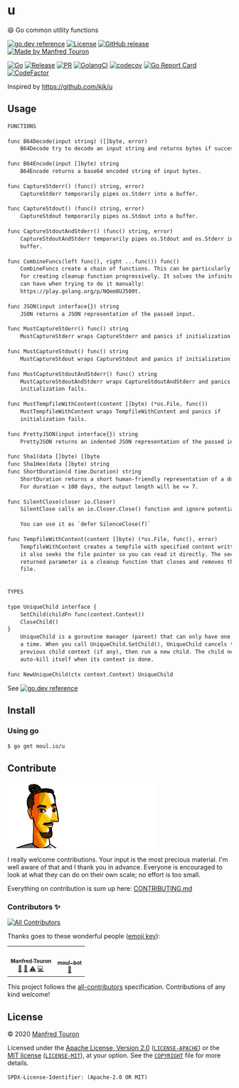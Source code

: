 # u

:smile:  Go common utility functions

[![go.dev reference](https://img.shields.io/badge/go.dev-reference-007d9c?logo=go&logoColor=white)](https://pkg.go.dev/moul.io/u)
[![License](https://img.shields.io/badge/license-Apache--2.0%20%2F%20MIT-%2397ca00.svg)](https://github.com/moul/u/blob/master/COPYRIGHT)
[![GitHub release](https://img.shields.io/github/release/moul/u.svg)](https://github.com/moul/u/releases)
[![Made by Manfred Touron](https://img.shields.io/badge/made%20by-Manfred%20Touron-blue.svg?style=flat)](https://manfred.life/)

[![Go](https://github.com/moul/u/workflows/Go/badge.svg)](https://github.com/moul/u/actions?query=workflow%3AGo)
[![Release](https://github.com/moul/u/workflows/Release/badge.svg)](https://github.com/moul/u/actions?query=workflow%3ARelease)
[![PR](https://github.com/moul/u/workflows/PR/badge.svg)](https://github.com/moul/u/actions?query=workflow%3APR)
[![GolangCI](https://golangci.com/badges/github.com/moul/u.svg)](https://golangci.com/r/github.com/moul/u)
[![codecov](https://codecov.io/gh/moul/u/branch/master/graph/badge.svg)](https://codecov.io/gh/moul/u)
[![Go Report Card](https://goreportcard.com/badge/moul.io/u)](https://goreportcard.com/report/moul.io/u)
[![CodeFactor](https://www.codefactor.io/repository/github/moul/u/badge)](https://www.codefactor.io/repository/github/moul/u)

Inspired by https://github.com/kjk/u

## Usage

[embedmd]:# (.tmp/godoc.txt txt /FUNCTIONS/ $)
```txt
FUNCTIONS

func B64Decode(input string) ([]byte, error)
    B64Decode try to decode an input string and returns bytes if success.

func B64Encode(input []byte) string
    B64Encode returns a base64 encoded string of input bytes.

func CaptureStderr() (func() string, error)
    CaptureStderr temporarily pipes os.Stderr into a buffer.

func CaptureStdout() (func() string, error)
    CaptureStdout temporarily pipes os.Stdout into a buffer.

func CaptureStdoutAndStderr() (func() string, error)
    CaptureStdoutAndStderr temporarily pipes os.Stdout and os.Stderr into a
    buffer.

func CombineFuncs(left func(), right ...func()) func()
    CombineFuncs create a chain of functions. This can be particularly useful
    for creating cleanup function progressively. It solves the infinite loop you
    can have when trying to do it manually:
    https://play.golang.org/p/NQem8UJ500t.

func JSON(input interface{}) string
    JSON returns a JSON representation of the passed input.

func MustCaptureStderr() func() string
    MustCaptureStderr wraps CaptureStderr and panics if initialization fails.

func MustCaptureStdout() func() string
    MustCaptureStdout wraps CaptureStdout and panics if initialization fails.

func MustCaptureStdoutAndStderr() func() string
    MustCaptureStdoutAndStderr wraps CaptureStdoutAndStderr and panics if
    initialization fails.

func MustTempfileWithContent(content []byte) (*os.File, func())
    MustTempfileWithContent wraps TempfileWithContent and panics if
    initialization fails.

func PrettyJSON(input interface{}) string
    PrettyJSON returns an indented JSON representation of the passed input.

func Sha1(data []byte) []byte
func Sha1Hex(data []byte) string
func ShortDuration(d time.Duration) string
    ShortDuration returns a short human-friendly representation of a duration.
    For duration < 100 days, the output length will be <= 7.

func SilentClose(closer io.Closer)
    SilentClose calls an io.Closer.Close() function and ignore potential errors.

    You can use it as `defer SilenceClose(f)`

func TempfileWithContent(content []byte) (*os.File, func(), error)
    TempfileWithContent creates a tempfile with specified content written in it,
    it also seeks the file pointer so you can read it directly. The second
    returned parameter is a cleanup function that closes and removes the temp
    file.


TYPES

type UniqueChild interface {
	SetChild(childFn func(context.Context))
	CloseChild()
}
    UniqueChild is a goroutine manager (parent) that can only have one child at
    a time. When you call UniqueChild.SetChild(), UniqueChild cancels the
    previous child context (if any), then run a new child. The child needs to
    auto-kill itself when its context is done.

func NewUniqueChild(ctx context.Context) UniqueChild

```

See [![go.dev reference](https://img.shields.io/badge/go.dev-reference-007d9c?logo=go&logoColor=white)](https://pkg.go.dev/moul.io/u)

## Install

### Using go

```console
$ go get moul.io/u
```

## Contribute

![Contribute <3](https://raw.githubusercontent.com/moul/moul/master/contribute.gif)

I really welcome contributions. Your input is the most precious material. I'm well aware of that and I thank you in advance. Everyone is encouraged to look at what they can do on their own scale; no effort is too small.

Everything on contribution is sum up here: [CONTRIBUTING.md](./CONTRIBUTING.md)

### Contributors ✨

<!-- ALL-CONTRIBUTORS-BADGE:START - Do not remove or modify this section -->
[![All Contributors](https://img.shields.io/badge/all_contributors-2-orange.svg)](#contributors)
<!-- ALL-CONTRIBUTORS-BADGE:END -->

Thanks goes to these wonderful people ([emoji key](https://allcontributors.org/docs/en/emoji-key)):

<!-- ALL-CONTRIBUTORS-LIST:START - Do not remove or modify this section -->
<!-- prettier-ignore-start -->
<!-- markdownlint-disable -->
<table>
  <tr>
    <td align="center"><a href="http://manfred.life"><img src="https://avatars1.githubusercontent.com/u/94029?v=4" width="100px;" alt=""/><br /><sub><b>Manfred Touron</b></sub></a><br /><a href="#maintenance-moul" title="Maintenance">🚧</a> <a href="https://github.com/moul/u/commits?author=moul" title="Documentation">📖</a> <a href="https://github.com/moul/u/commits?author=moul" title="Tests">⚠️</a> <a href="https://github.com/moul/u/commits?author=moul" title="Code">💻</a></td>
    <td align="center"><a href="https://manfred.life/moul-bot"><img src="https://avatars1.githubusercontent.com/u/41326314?v=4" width="100px;" alt=""/><br /><sub><b>moul-bot</b></sub></a><br /><a href="#maintenance-moul-bot" title="Maintenance">🚧</a></td>
  </tr>
</table>

<!-- markdownlint-enable -->
<!-- prettier-ignore-end -->
<!-- ALL-CONTRIBUTORS-LIST:END -->

This project follows the [all-contributors](https://github.com/all-contributors/all-contributors) specification. Contributions of any kind welcome!

<!--
### Stargazers over time

[![Stargazers over time](https://starchart.cc/moul/u.svg)](https://starchart.cc/moul/u)
-->

## License

© 2020 [Manfred Touron](https://manfred.life)

Licensed under the [Apache License, Version 2.0](https://www.apache.org/licenses/LICENSE-2.0) ([`LICENSE-APACHE`](LICENSE-APACHE)) or the [MIT license](https://opensource.org/licenses/MIT) ([`LICENSE-MIT`](LICENSE-MIT)), at your option. See the [`COPYRIGHT`](COPYRIGHT) file for more details.

`SPDX-License-Identifier: (Apache-2.0 OR MIT)`
